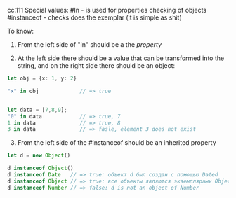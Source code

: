 cc.111
Special values:
#In - is used for properties checking of objects
#instanceof - checks does the exemplar (it is simple as shit)

To know: 

1. From the left side of "in" should be a the *property* 

2. At the left side there should be a value that can be transformed into the string, and on the right side there should be an object:
```ts
let obj = {x: 1, y: 2}

"x" in obj             // => true 


let data = [7,8,9];
"0" in data            // => true, 7  
1 in data              // => true, 8
3 in data              // => fasle, element 3 does not exist 
```

3. From the left side of the #instanceof should be an inherited property
```ts
let d = new Object()

d instanceof Object()
d instanceof Date   // => true: объект d был создан с помощью Dated
d instanceof Object // => true: все объекты являются экземплярами Object
d instanceof Number // => false: d is not an object of Number
```
